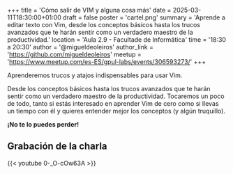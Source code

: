 +++
title = 'Cómo salir de VIM y alguna cosa más'
date = 2025-03-11T18:30:00+01:00
draft = false
poster = 'cartel.png'
summary = 'Aprende a editar texto con Vim, desde los conceptos básicos hasta los trucos avanzados que te harán sentir como un verdadero maestro de la productividad.'
location = 'Aula 2.9 - Facultade de Informática'
time = '18:30 a 20:30'
author = '@migueldeoleiros'
author_link = 'https://github.com/migueldeoleiros'
meetup = 'https://www.meetup.com/es-ES/gpul-labs/events/306593273/'
+++

Aprenderemos trucos y atajos indispensables para usar Vim.

Desde los conceptos básicos hasta los trucos avanzados que te harán sentir como un verdadero maestro de la productividad. Tocaremos un poco de todo, tanto si estás interesado en aprender Vim de cero como si llevas un tiempo con él y quieres entender mejor los conceptos (y algún truquillo).

**¡No te lo puedes perder!**

## Grabación de la charla

{{< youtube 0-_O-cOw63A >}}
